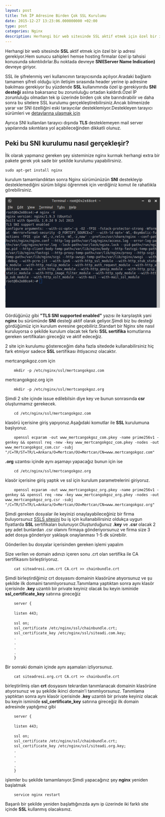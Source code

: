 ```yaml
---
layout: post
title: Tek İP Adresine Birden Çok SSL Kurulumu
date: 2015-12-27 13:23:06.000000000 +02:00
type: post
categories: Nginx
description: Herhangi bir web sitesinde SSL aktif etmek için özel bir ip adresi gerekiyor.Hem sunucu sahipleri hemse hosting firmalar özel ip tahsisi
---
```


Herhangi bir web sitesinde **SSL** aktif etmek için özel bir ip adresi gerekiyor.Hem sunucu sahipleri hemse hosting firmalar özel ip tahsisi konusunda sıkıntılıdırlar.Bu noktada devreye **SNI(Server Name Indication)** devreye giriyor.

SSL ile şifrelenmiş veri kullanıcının tarayıcısında açılıyor.Aradaki bağlantı tamamen şifreli olduğu için iletişim sırasında header yerine ip adresine bakılması gerekiyor bu yüzdende **SSL** kullanımında özel ip gerekiyordu **SNI desteği** aslına bakarsanız bu zorunluluğu ortadan kaldırdı.Özel İP zorunluluğu olmadan tek ip üzerinde birden çok site barındırabilir ve daha sonra bu sitelere SSL kurulumu gerçekleştirebilirsiniz.Ancak bilmenizde yarar var SNI özelliğini eski tarayıcılar desteklemiyor.Destekleyen tarayıcı sürümleri ve [detaylarına ulaşmak için](https://www.digicert.com/ssl-support/apache-secure-multiple-sites-sni.htm)

Ayrıca SNI kullanılan tarayıcı dışında **TLS** desteklemeyen mail server yapılarında sıkıntılara yol açabileceğinden dikkatli olunuz.

## Peki bu SNI kurulumu nasıl gerçekleşir?

İlk olarak yapmanız gereken şey sisteminize nginx kurmak herhangi extra bir pakete gerek yok sade bir şekilde kurulumu yapabilirsiniz.

    sudo apt-get install nginx

kurulum tamamlandıktan sonra Nginx sürümünüzün **SNI** destekleyip desteklemediğini sürüm bilgisi öğrenmek için verdiğiniz komut ile rahatlıkla görebilirsiniz.

![snidesteginginx](/assets/snidesteginginx.png)

Gördüğünüz gibi **"TLS SNI supported enabled"** yazısı ile karşılaştık yani **nginx** bu sürümünde **SNI** desteği aktif olarak geliyor.Şimdi biz bu desteği gördüğümüz için kurulum evresine geçebiliriz.Standart bir Nginx site nasıl kuruluyorsa o şekilde kurulum olacak tek farkı **SSL sertifika** komutlarına gereken sertifikaları gireceğiz ve aktif edeceğiz.

2 site için kurulumu göstereceğim daha fazla sitedede kullanabilirsiniz hiç fark etmiyor sadece **SSL** sertifikası ihtiyacınız olacaktır.

mertcangokgoz.com için

```
    mkdir -p /etc/nginx/ssl/mertcangokgoz.com
```

mertcangokgoz.org için

```
    mkdir -p /etc/nginx/ssl/mertcangokgoz.org
```

Şimdi 2 site içinde issue edilebilsin diye key ve bunun sonrasında **csr** oluşturmamız gerekecek.

```
    cd /etc/nginx/ssl/mertcangokgoz.com
```

klasörü içerisine giriş yapıyoruz.Aşağıdaki komutlar ile **SSL** kurulumuna başlıyoruz.

```
    openssl ecparam -out www_mertcangokgoz_com.pkey -name prime256v1 -genkey && openssl req -new -key www_mertcangokgoz_com.pkey -nodes -out www_mertcangokgoz_com.csr -subj "/C=TR/ST=TR/L=Ankara/O=Mertcan/OU=Mertcan/CN=www.mertcangokgoz.com"
```

**.org** uzantısı içinde aynı aşamayı yapacağız bunun için ise

```
    cd /etc/nginx/ssl/mertcangokgoz.org
```

klasör içerisine giriş yaptık ve ssl için kurulum parametrelerini giriyoruz.

```
    openssl ecparam -out www_mertcangokgoz_org.pkey -name prime256v1 -genkey && openssl req -new -key www_mertcangokgoz_org.pkey -nodes -out www_mertcangokgoz_org.csr -subj "/C=TR/ST=TR/L=Ankara/O=Mertcan/OU=Mertcan/CN=www.mertcangokgoz.org"
```

Şimdi gereken dosyalar ile&nbsp;keyinizi onaylayabileceğiniz bir firma buluyorsunuz [SSLS sitesini](https://www.ssls.com/) bu iş için kullanabilirsiniz oldukça uygun fiyatlarda **SSL** sertifikaları bulunuyor.Oluşturduğunuz **.key** ve **.csr** olacak 2 şey adet bunlardan .csr olanını firmaya gönderiyorsunuz ve firma size 3 adet dosya gönderiyor yaklaşık onaylanması 1-5 dk sürebilir.

Gönderilen bu dosyalar içerisinden gereken işlemi yapalım

Size verilen ve domain adınızı içeren sonu .crt olan sertifika ile CA sertifikasını birleştiriyoruz.

```
    cat siteadresi.com.crt CA.crt >> chainbundle.crt
```

Şimdi birleştirdiğimiz crt dosyasını domainin klasörüne atıyorsunuz ve şu şekilde ilk domaini tanımlıyorsunuz.Tanımlama yaptıktan sonra aynı klasör içerisinde **.key** uzantılı bir private keyiniz olacak bu keyin isminide **ssl\_certificate\_key** satırına gireceğiz

```
    server {

    listen 443;

    ssl on;
    ssl_certificate /etc/nginx/ssl/chainbundle.crt;
    ssl_certificate_key /etc/nginx/ssl/siteadi.com.key;
    .
    .
    .
    .
    }
```

Bir sonraki domain içinde aynı aşamaları izliyorsunuz.

```
    cat siteadresi.org.crt CA.crt >> chainbundle.crt
```

birleştirilmiş olan **crt** dosyasını tekrardan tanımlanacak domainin klasörüne atıyorsunuz ve şu şekilde ikinci domain'i tanımlıyorsunuz. Tanımlama yaptıktan sonra aynı klasör içerisinde **.key** uzantılı bir private keyiniz olacak bu keyin isminide **ssl\_certificate\_key** satırına gireceğiz ilk domain adresinde yaptığımız gibi

```
    server {

    listen 443;

    ssl on;
    ssl_certificate /etc/nginx/ssl/chainbundle.crt;
    ssl_certificate_key /etc/nginx/ssl/siteadi.org.key;
    .
    .
    .
    .
    }
```

işlemler bu şekilde tamamlanıyor.Şimdi yapacağınız şey **nginx** yeniden başlatmak

```
    service nginx restart
```

Başarılı bir şekilde yeniden başlattığınızda aynı ip üzerinde iki farklı site içinde **SSL** kullanmış olacaksınız.
